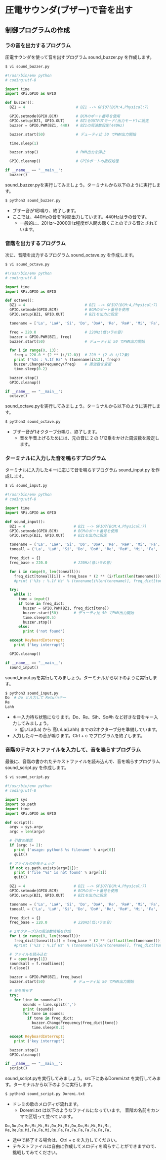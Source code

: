 # 圧電サウンダ(ブザー)で音を出す
## 制御プログラムの作成
### ラの音を出力するプログラム

圧電サウンダを使って音を出すプログラム sound_buzzer.py を作成します。
```bash
$ vi sound_buzzer.py
```

```python
#!/usr/bin/env python
# coding:utf-8

import time
import RPi.GPIO as GPIO

def buzzer():
  BZ1 = 4                       # BZ1 --> GPIO7(BCM:4,Physical:7)

  GPIO.setmode(GPIO.BCM)        # BCMのポート番号を使用
  GPIO.setup(BZ1, GPIO.OUT)     # BZ1をOUTPUTモード(出力モード)に設定
  buzzer = GPIO.PWM(BZ1, 440)   # BZ1の周波数設定(440Hz)

  buzzer.start(50)              # デューティ比 50 でPWM出力開始

  time.sleep(1)

  buzzer.stop()                 # PWM出力を停止

  GPIO.cleanup()                # GPIOポートの撤収処理

if __name__ == "__main__":
  buzzer()
```

sound_buzzer.pyを実行してみましょう。ターミナルから以下のように実行します。
```bash
$ python3 sound_buzzer.py
```

* ブザー音が1秒鳴り、終了します。
* ここでは、440Hzの音を1秒間出力しています。440Hzはラの音です。
  * 一般的に、20Hz〜20000Hz程度が人間の聴くことのできる音とされています。

### 音階を出力するプログラム

次に、音階を出力するプログラム sound_octave.py を作成します。
```bash
$ vi sound_octave.py
```

```python
#!/usr/bin/env python
# coding:utf-8

import time
import RPi.GPIO as GPIO

def octave():
  BZ1 = 4                           # BZ1 --> GPIO7(BCM:4,Physical:7)
  GPIO.setmode(GPIO.BCM)            # BCMのポート番号を使用
  GPIO.setup(BZ1, GPIO.OUT)         # BZ1を出力に設定

  tonename = ['La', 'La#', 'Si', 'Do', 'Do#', 'Re', 'Re#', 'Mi', 'Fa', 'Fa#', 'So', 'So#']

  freq = 220.0                      # 220Hz(低いラの音)
  buzzer = GPIO.PWM(BZ1, freq)
  buzzer.start(50)                  # デューティ比 50 でPWM出力開始

  for i in range(0, 13):
    freq = 220.0 * (2 ** (i/12.0))  # 220 * (2 の i/12乗)
    print ('%3s : %.1f Hz' % (tonename[i%12], freq))
    buzzer.ChangeFrequency(freq)    # 周波数を変更
    time.sleep(0.2)

  buzzer.stop()
  GPIO.cleanup()

if __name__ == "__main__":
  octave()
```

sound_octave.pyを実行してみましょう。ターミナルから以下のように実行します。
```bash
$ python3 sound_octave.py
```
* ブザー音が1オクターブ分鳴り、終了します。
  * 音を半音上げるためには、元の音に 2 の 1/12乗をかけた周波数を設定します。

### ターミナルに入力した音を鳴らすプログラム

ターミナルに入力したキーに応じて音を鳴らすプログラム sound_input.py を作成します。
```bash
$ vi sound_input.py
```

```python
#!/usr/bin/env python
# coding:utf-8

import time
import RPi.GPIO as GPIO

def sound_input():
  BZ1 = 4                      # BZ1 --> GPIO7(BCM:4,Physical:7)
  GPIO.setmode(GPIO.BCM)       # BCMのポート番号を使用
  GPIO.setup(BZ1, GPIO.OUT)    # BZ1を出力に設定

  tonename = ('La', 'La#', 'Si', 'Do', 'Do#', 'Re', 'Re#', 'Mi', 'Fa', 'Fa#', 'So', 'So#')
  toneall = ('La', 'La#', 'Si', 'Do', 'Do#', 'Re', 'Re#', 'Mi', 'Fa', 'Fa#', 'So', 'So#', 'Lah', 'La#h', 'Sih', 'Doh', 'Do#h', 'Reh', 'Re#h', 'Mih', 'Fah', 'Fa#h', 'Soh', 'So#h', 'Lahh')

  freq_dict = {}
  freq_base = 220.0            # 220Hz(低いラの音)

  for i in range(0, len(toneall)):
    freq_dict[toneall[i]] = freq_base * (2 ** (i/float(len(tonename))))
    #print ('%3s : %.1f Hz' % (tonename[i%len(tonename)], freq_dict[toneall[i]]))

  try:
    while 1:
      tone = input()
      if tone in freq_dict:
        buzzer = GPIO.PWM(BZ1, freq_dict[tone])
        buzzer.start(50)       # デューティ比 50 でPWM出力開始
        time.sleep(0.5)
        buzzer.stop()
      else: 
        print ('not found')

  except KeyboardInterrupt:
    print ('key interrupt')

  GPIO.cleanup()

if __name__ == "__main__":
  sound_input()
```

sound_input.pyを実行してみましょう。ターミナルから以下のように実行します。
```bash
$ python3 sound_input.py
Do  # Do と入力して Returnキー
Re
Lahh
```
* キー入力待ち状態になります。Do、Re、Sih、So#h など好きな音をキー入力してみましょう。
  * 低いLa(La) から 高いLa(Lahh) までの2オクターブ分を準備しています。
* 入力したキーの音が鳴ります。Ctrl + c でプログラムを終了します。

### 音階のテキストファイルを入力して、音を鳴らすプログラム

最後に、音階の書かれたテキストファイルを読み込んで、音を鳴らすプログラム sound_script.py を作成します。
```bash
$ vi sound_script.py
```

```python
#!/usr/bin/env python
# coding:utf-8

import sys 
import os.path
import time
import RPi.GPIO as GPIO

def script():
  argv = sys.argv
  argc = len(argv)

  # 引数の確認
  if (argc != 2): 
    print ('usage: python3 %s filename' % argv[0])
    quit()

  # ファイルの存在チェック
  if not os.path.exists(argv[1]):
    print ('file "%s" is not found' % argv[1])
    quit()

  BZ1 = 4                      # BZ1 --> GPIO7(BCM:4,Physical:7)
  GPIO.setmode(GPIO.BCM)       # BCMのポート番号を使用
  GPIO.setup(BZ1, GPIO.OUT)    # BZ1を出力に設定

  tonename = ('La', 'La#', 'Si', 'Do', 'Do#', 'Re', 'Re#', 'Mi', 'Fa', 'Fa#', 'So', 'So#')
  toneall = ('La', 'La#', 'Si', 'Do', 'Do#', 'Re', 'Re#', 'Mi', 'Fa', 'Fa#', 'So', 'So#', 'Lah', 'La#h', 'Sih', 'Doh', 'Do#h', 'Reh', 'Re#h', 'Mih', 'Fah', 'Fa#h', 'Soh', 'So#h', 'Lahh')

  freq_dict = {}
  freq_base = 220.0            # 220Hz(低いラの音)

  # 2オクターブ分の周波数情報を作成
  for i in range(0, len(toneall)):
    freq_dict[toneall[i]] = freq_base * (2 ** (i/float(len(tonename))))
    #print ('%3s : %.1f Hz' % (tonename[i%len(tonename)], freq_dict[toneall[i]]))

  # ファイルを読み込む
  f = open(argv[1])
  soundsall = f.readlines()
  f.close()

  buzzer = GPIO.PWM(BZ1, freq_base)
  buzzer.start(50)             # デューティ比 50 でPWM出力開始

  # 音を鳴らす
  try:
    for line in soundsall:
        sounds = line.split(',')
        print (sounds)
        for tone in sounds:
          if tone in freq_dict:
            buzzer.ChangeFrequency(freq_dict[tone])
            time.sleep(0.2)

  except KeyboardInterrupt:
    print ('key interrupt')

  buzzer.stop()
  GPIO.cleanup()

if __name__ == "__main__":
  script()
```

sound_script.pyを実行してみましょう。src下にあるDoremi.txt を実行してみます。ターミナルから以下のように実行します。
```bash
$ python3 sound_script.py Doremi.txt
```
* ドレミの歌のメロディが流れます。
  * Doremi.txt は以下のようなファイルになっています。
音階の名前をカンマで区切って並べています。

```
Do,Do,Do,Re,Mi,Mi,Mi,Do,Mi,Mi,Do,Do,Mi,Mi,Mi,Mi,
Re,Re,Re,Mi,Fa,Fa,Mi,Re,Fa,Fa,Fa,Fa,Fa,Fa,Fa,Fa,
```

* 途中で終了する場合は、Ctrl + c を入力してください。
* テキストファイルは自由に作成してメロディを鳴らすことができますので、挑戦してみてください。